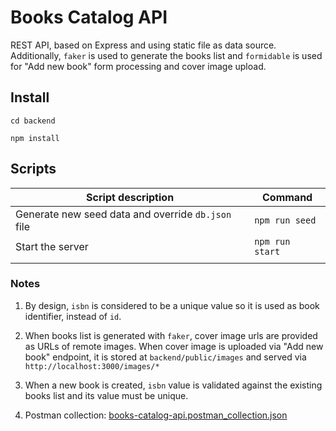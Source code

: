 # Books Catalog API

REST API, based on Express and using static file as data source. Additionally, `faker` is used to generate the books list and `formidable` is used for "Add new book" form processing and cover image upload.

## Install

```
cd backend

npm install
```

## Scripts

| Script description | Command |
|---|---|
| Generate new seed data and override `db.json` file | `npm run seed` |
| Start the server | `npm run start` |
|||

### Notes

1. By design, `isbn` is considered to be a unique value so it is used as book identifier, instead of `id`.

2. When books list is generated with `faker`, cover image urls are provided as URLs of remote images. When cover image is uploaded via "Add new book" endpoint, it is stored at `backend/public/images` and served via `http://localhost:3000/images/*`

3. When a new book is created, `isbn` value is validated against the existing books list and its value must be unique.

4. Postman collection: [books-catalog-api.postman_collection.json](books-catalog-api.postman_collection.json)
